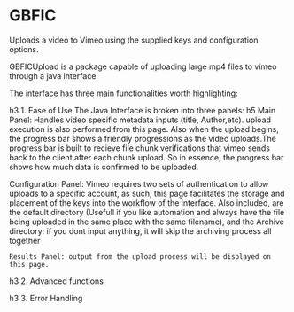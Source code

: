 GBFIC
=====

Uploads a video to Vimeo using the supplied keys and configuration options.


GBFICUpload is a package capable of uploading large mp4 files to vimeo through a java interface. 

The interface has three main functionalities worth highlighting:

h3 1. Ease of Use
   The Java Interface is broken into three panels:
    h5 Main Panel: 
    Handles video specific metadata inputs (title, Author,etc). upload execution is also performed from this page. Also when the upload begins, the progress bar shows a friendly progressions as the video uploads.The progress bar is built to recieve file chunk verifications that vimeo sends back to the client after each chunk upload. So in essence, the progress bar shows how much data is confirmed to be uploaded.
    
   Configuration Panel: 
   Vimeo requires two sets of authentication to allow uploads to a specific account, as such, this page facilitates the storage and placement of the keys into the workflow of the interface. Also included, are the default directory (Usefull if you like automation and always have the file being uploaded in the same place with the same filename), and the Archive directory: if you dont input anything, it will skip the archiving process all together

    Results Panel: output from the upload process will be displayed on this page. 
      
h3 2. Advanced functions
  
h3 3. Error Handling
